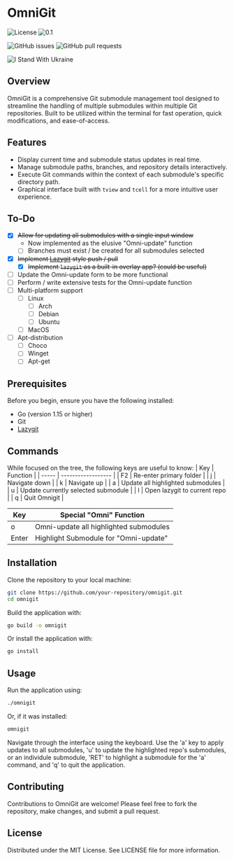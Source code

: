 # OmniGit
![License](https://img.shields.io/badge/license-MIT-green.svg)
![0.1](https://img.shields.io/badge/version-0.1%20Beta-green)

![GitHub issues](https://img.shields.io/github/issues/VoltaicGRiD/omnigit)
![GitHub pull requests](https://img.shields.io/github/issues-pr/VoltaicGRiD/omnigit)

![I Stand With Ukraine](https://img.shields.io/badge/-I_Stand_With_Ukraine-gray.svg?logo=data:image/png%2bxml;base64,iVBORw0KGgoAAAANSUhEUgAAACAAAAAgCAIAAAD8GO2jAAAACXBIWXMAAAGKAAABigEzlzBYAAAANUlEQVRIiWNkjNjBQEvARFPTRy0YtWDUglELRooFjP+u0taCoR9EoxaMWjBqwagFoxZQAwAAM/cDI/lLSCIAAAAASUVORK5CYII=)


## Overview
OmniGit is a comprehensive Git submodule management tool designed to streamline the handling of multiple submodules within multiple Git repositories. Built to be utilized within the terminal for fast operation, quick modifications, and ease-of-access.

## Features
- Display current time and submodule status updates in real time.
- Manage submodule paths, branches, and repository details interactively.
- Execute Git commands within the context of each submodule's specific directory path.
- Graphical interface built with `tview` and `tcell` for a more intuitive user experience.

## To-Do
- [X] ~~Allow for updating all submodules with a single input window~~ 
  - Now implemented as the elusive "Omni-update" function
  - [ ] Branches must exist / be created for all submodules selected
- [X] ~~Implement [Lazygit](https://github.com/jesseduffield/lazygit) style push / pull~~
  - [X] ~~Implement `lazygit` as a built-in overlay app? (could be useful)~~
- [ ] Update the Omni-update form to be more functional 
- [ ] Perform / write extensive tests for the Omni-update function
- [ ] Multi-platform support
  - [ ] Linux
    - [ ] Arch
    - [ ] Debian
    - [ ] Ubuntu
  - [ ] MacOS
- [ ] Apt-distribution
  - [ ] Choco
  - [ ] Winget
  - [ ] Apt-get

## Prerequisites
Before you begin, ensure you have the following installed:
- Go (version 1.15 or higher)
- Git
- [Lazygit](https://github.com/jesseduffield/lazygit)

## Commands 
While focused on the tree, the following keys are useful to know:
| Key | Function |
| ----- | ------------------ |
| F2    | Re-enter primary folder |
| j     | Navigate down |
| k     | Navigate up |
| a     | Update all highlighted submodules |
| u     | Update currently selected submodule |
| l     | Open lazygit to current repo |
| q     | Quit Omnigit |

| Key   | Special "Omni" Function                      |
|-------|---------------------------------------|
| o     | Omni-update all highlighted submodules |
| Enter | Highlight Submodule for "Omni-update" |

## Installation
Clone the repository to your local machine:
```bash
git clone https://github.com/your-repository/omnigit.git
cd omnigit
```

Build the application with:
```bash
go build -o omnigit
```

Or install the application with:
```bash
go install
```

## Usage
Run the application using:
```bash
./omnigit
```

Or, if it was installed:
```bash
omnigit
```

Navigate through the interface using the keyboard. Use the 'a' key to apply updates to all submodules, 'u' to update the highlighted repo's submodules, or an individule submodule, 'RET' to highlight a submodule for the 'a' command, and 'q' to quit the application.

## Contributing
Contributions to OmniGit are welcome! Please feel free to fork the repository, make changes, and submit a pull request.

## License
Distributed under the MIT License. See LICENSE file for more information.
